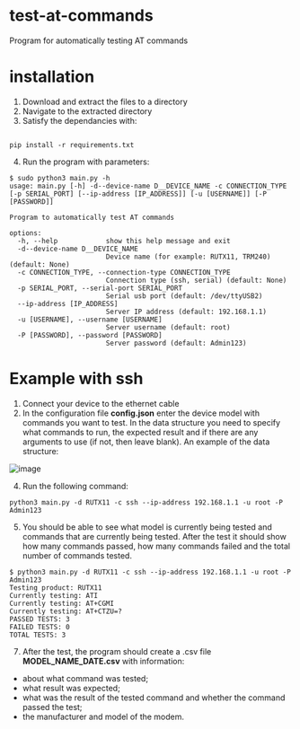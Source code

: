 # test-at-commands
Program for automatically testing AT commands

# installation
1. Download and extract the files to a directory
2. Navigate to the extracted directory
3. Satisfy the dependancies with:
```

pip install -r requirements.txt
```
4. Run the program with parameters:
```
$ sudo python3 main.py -h
usage: main.py [-h] -d--device-name D__DEVICE_NAME -c CONNECTION_TYPE [-p SERIAL_PORT] [--ip-address [IP_ADDRESS]] [-u [USERNAME]] [-P [PASSWORD]]

Program to automatically test AT commands

options:
  -h, --help            show this help message and exit
  -d--device-name D__DEVICE_NAME
                        Device name (for example: RUTX11, TRM240) (default: None)
  -c CONNECTION_TYPE, --connection-type CONNECTION_TYPE
                        Connection type (ssh, serial) (default: None)
  -p SERIAL_PORT, --serial-port SERIAL_PORT
                        Serial usb port (default: /dev/ttyUSB2)
  --ip-address [IP_ADDRESS]
                        Server IP address (default: 192.168.1.1)
  -u [USERNAME], --username [USERNAME]
                        Server username (default: root)
  -P [PASSWORD], --password [PASSWORD]
                        Server password (default: Admin123)
```
# Example with ssh
1. Connect your device to the ethernet cable
2. In the configuration file **config.json** enter the device model with commands you want to test. In the data structure you need to specify what commands to run, the expected result and if there are any arguments to use (if not, then leave blank). An example of the data structure:

![image](https://user-images.githubusercontent.com/88384951/226345001-3c977585-76fc-4ef1-9894-f943ba515317.png)

4. Run the following command:
```
python3 main.py -d RUTX11 -c ssh --ip-address 192.168.1.1 -u root -P Admin123
```
5. You should be able to see what model is currently being tested and commands that are currently being tested. After the test it should show how many commands passed, how many commands failed and the total number of commands tested.
```
$ python3 main.py -d RUTX11 -c ssh --ip-address 192.168.1.1 -u root -P Admin123
Testing product: RUTX11
Currently testing: ATI
Currently testing: AT+CGMI
Currently testing: AT+CTZU=?
PASSED TESTS: 3
FAILED TESTS: 0
TOTAL TESTS: 3
```

7. After the test, the program should create a .csv file **MODEL_NAME_DATE.csv** with information: 

* about what command was tested;
* what result was expected;
* what was the result of the tested command and whether the command passed the test;
* the manufacturer and model of the modem.
